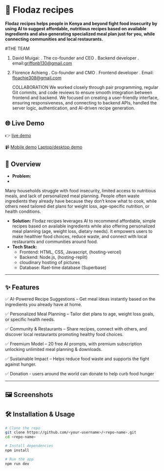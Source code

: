 # 🚀 Flodaz recipes

 **Flodaz recipes helps people in Kenya and beyond fight food insecurity by using AI to suggest affordable, nutritious recipes based on available ingredients and also generating specialized
 meal plan just for you, while connecting communities and local restaurants.**

 #THE TEAM
 1. David Muigai:
    . The co-founder and CEO
    . Backend developer
    . email:griffonb130@gmail.com 
2. Florence Achieng
   . Co-founder and CMO
   . Frontend developer
   . Email: floachie308@gmail.com

   COLLABORATION
   We worked closely through pair programming, regular Git commits, and code reviews to ensure smooth integration between frontend and backend.
   We focused on creating a user-friendly interface, ensuring responsiveness, and connecting to backend APIs, handled the server logic, authentication, and AI-driven recipe generation.


## 🌐 Live Demo
👉 [live demo](https://flodaz.vercel.app/)

📹 [Mobile demo](https://drive.google.com/file/d/1bpHsVbPlRUzLO-1B8hF6cm_3yQaITkEo/view?usp=drivesdk)
    [Laptop/desktop demo](https://drive.google.com/file/d/1C9PSHyQF8P2RohrNPEzli4CXPPkPAzMT/view?usp=drivesdk)



## 📖 Overview
- **Problem:**
- 
Many households struggle with food insecurity, limited access to nutritious meals, and lack of personalized meal planning.
People often waste ingredients they already have because they don’t know what to cook, while others need tailored diet plans for weight loss,
age-specific nutrition, or health conditions.

- **Solution:** 
Flodaz recipes leverages AI to recommend affordable, simple recipes based on available ingredients while also offering personalized meal planning (age, weight loss, dietary needs). 
It empowers users to make healthier food choices, reduce waste, and connect with local restaurants and communities around food.  
- **Tech Stack:**  
  - Frontend: HTML, CSS, Javascript, (hosting-vercel)
  - Backend: Node.js, (hosting-replit)
  - cloudinary hosting of pictures
  - Database: Rael-time database (Superbase) 

---

## ✨ Features
✅ AI-Powered Recipe Suggestions – Get meal ideas instantly based on the ingredients you already have at home.

✅ Personalized Meal Planning – Tailor diet plans to age, weight loss goals, or specific health needs.

✅ Community & Restaurants – Share recipes, connect with others, and discover local restaurants promoting healthy food choices.

✅ Freemium Model – 20 free AI prompts, with premium subscription unlocking unlimited meal planning & downloads.

✅ Sustainable Impact – Helps reduce food waste and supports the fight against hunger.

✅ Donation - users around the world can donate to help curb food hunger

---

## 🖼️ Screenshots

## 🛠️ Installation & Usage
```bash
# Clone the repo
git clone https://github.com/<your-username>/<repo-name>.git
cd <repo-name>

# Install dependencies
npm install

# Run the app
npm run dev
